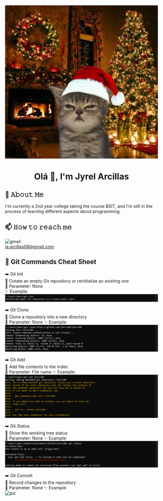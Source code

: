 ![pic](catto.jpg)

# <center>Olá 👋, I'm Jyrel Arcillas<center>

## 📖 𝙰𝚋𝚘𝚞𝚝 𝙼𝚎
I'm currently a 2nd year college taking the course BSIT, and I'm still in the process of learning different aspects about programming. 

## 📫 𝙷𝚘𝚠 𝚝𝚘 𝚛𝚎𝚊𝚌𝚑 𝚖𝚎
![gmail](https://img.shields.io/badge/Gmail-D14836?style=for-the-badge&logo=gmail&logoColor=white)  
ja.arcillas08@gmail.com

## 📝 Git Commands Cheat Sheet
➡️ Git Init  
📌 Create an empty Git repository or reinitialize an existing one  
🎲 Parameter: None  
✨ Example:  
![pic](gitinit.png)

➡️ Git Clone  
📌 Clone a repository into a new directory  
🎲 Parameter: None
✨ Example:  
![pic](gitclone.png)


➡️ Git Add  
📌 Add file contents to the index  
🎲 Parameter: File name
✨ Example:    
![pic](gitadd.png)


➡️ Git Status  
📌 Show the working tree status  
🎲 Parameter: None
✨ Example:    
![pic](gitstatus.png)


➡️ Git Commit  
📌 Record changes to the repository  
🎲 Parameter: None
✨ Example:    
![pic](gitcommit.png)